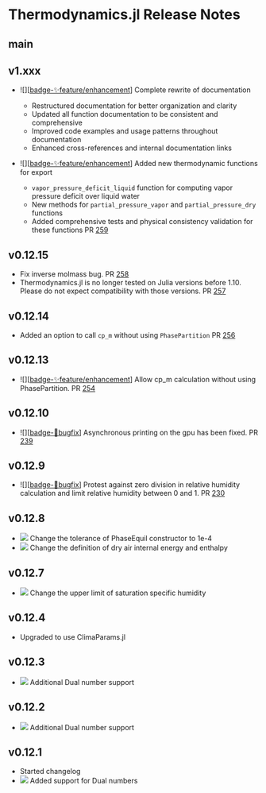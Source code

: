 Thermodynamics.jl Release Notes
========================

main
----

v1.xxx
--------

- ![][[badge-✨feature/enhancement]] Complete rewrite of documentation 
  - Restructured documentation for better organization and clarity
  - Updated all function documentation to be consistent and comprehensive
  - Improved code examples and usage patterns throughout documentation
  - Enhanced cross-references and internal documentation links

- ![][[badge-✨feature/enhancement]] Added new thermodynamic functions for export
  - `vapor_pressure_deficit_liquid` function for computing vapor pressure deficit over liquid water
  - New methods for `partial_pressure_vapor` and `partial_pressure_dry` functions
  - Added comprehensive tests and physical consistency validation for these functions
  PR [259](https://github.com/CliMA/Thermodynamics.jl/pull/259)

v0.12.15
--------
- Fix inverse molmass bug. PR [258](https://github.com/CliMA/Thermodynamics.jl/pull/258)
- Thermodynamics.jl is no longer tested on Julia versions before 1.10.
  Please do not expect compatibility with those versions.
  PR [257](https://github.com/CliMA/Thermodynamics.jl/pull/257)

v0.12.14
--------
- Added an option to call `cp_m` without using `PhasePartition`
  PR [256](https://github.com/CliMA/Thermodynamics.jl/pull/256)

v0.12.13
-------
- ![][[badge-✨feature/enhancement]] Allow cp_m calculation without using PhasePartition.
  PR [254](https://github.com/CliMA/Thermodynamics.jl/pull/254)

v0.12.10
-------
- ![][[badge-🐛bugfix]] Asynchronous printing on the gpu has been fixed.
  PR [239](https://github.com/CliMA/Thermodynamics.jl/pull/239)

v0.12.9
-------
- ![][[badge-🐛bugfix]] Protest against zero division in relative humidity
  calculation and limit relative humidity between 0 and 1.
  PR [230](https://github.com/CliMA/Thermodynamics.jl/pull/230)

v0.12.8
-------
- ![][badge-🤖precisionΔ] Change the tolerance of PhaseEquil constructor to 1e-4
- ![][badge-🔥behavioralΔ] Change the definition of dry air internal energy and enthalpy

v0.12.7
-------
- ![][badge-🔥behavioralΔ] Change the upper limit of saturation specific humidity

v0.12.4
-------
- Upgraded to use ClimaParams.jl

v0.12.3
-------
- ![][badge-✨feature/enhancement] Additional Dual number support

v0.12.2
-------
- ![][badge-✨feature/enhancement] Additional Dual number support

v0.12.1
-------
- Started changelog
- ![][badge-✨feature/enhancement] Added support for Dual numbers

<!--
Contributors are welcome to begin the description of changelog items with badge(s) below. Here is a brief description of when to use badges for a particular pull request / set of changes:
 - 🔥behavioralΔ - behavioral changes. For example: a new model is used, yielding more accurate results.
 - 🤖precisionΔ - machine-precision changes. For example, swapping the order of summed arguments can result in machine-precision changes.
 - 💥breaking - breaking changes. For example: removing deprecated functions/types, removing support for functionality, API changes.
 - 🚀performance - performance improvements. For example: improving type inference, reducing allocations, or code hoisting.
 - ✨feature - new feature added. For example: adding support for a cubed-sphere grid
 - 🐛bugfix - bugfix. For example: fixing incorrect logic, resulting in incorrect results, or fixing code that otherwise might give a `MethodError`.
-->

[badge-🔥behavioralΔ]: https://img.shields.io/badge/🔥behavioralΔ-orange.svg
[badge-🤖precisionΔ]: https://img.shields.io/badge/🤖precisionΔ-black.svg
[badge-💥breaking]: https://img.shields.io/badge/💥BREAKING-red.svg
[badge-🚀performance]: https://img.shields.io/badge/🚀performance-green.svg
[badge-✨feature/enhancement]: https://img.shields.io/badge/feature/enhancement-blue.svg
[badge-🐛bugfix]: https://img.shields.io/badge/🐛bugfix-purple.svg
